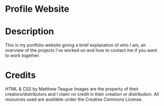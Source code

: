 # Profile Website

# Description
This is my portfolio website giving a brief explanation of who I am, an overview of the projects I've worked on and how to contact me if you want to work together.

# Credits
HTML & CSS by Matthew Teague
Images are the property of their creators/distributors and I claim no credit in their creation or distribution.
All resources used are available under the Creative Commons License.

